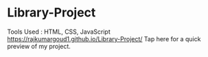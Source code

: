 # Library-Project
Tools Used : HTML, CSS, JavaScript
https://rajkumargoud1.github.io/Library-Project/   Tap here for a quick preview of my project.
